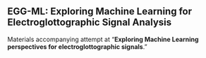 ## EGG-ML: Exploring Machine Learning for Electroglottographic Signal Analysis
Materials accompanying attempt at “**Exploring Machine Learning perspectives for electroglottographic signals**.” 
